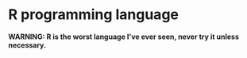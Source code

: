 # R programming language

**WARNING: R is the worst language I've ever seen, never try it unless necessary.**
